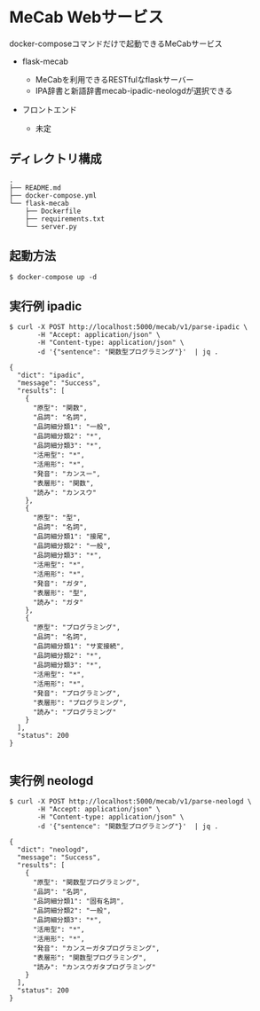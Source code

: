 # MeCab Webサービス

docker-composeコマンドだけで起動できるMeCabサービス

* flask-mecab
    - MeCabを利用できるRESTfulなflaskサーバー
    - IPA辞書と新語辞書mecab-ipadic-neologdが選択できる

* フロントエンド
    - 未定

## ディレクトリ構成
```
.
├── README.md
├── docker-compose.yml
└── flask-mecab
    ├── Dockerfile
    ├── requirements.txt
    └── server.py

```

## 起動方法

```shell-session 
$ docker-compose up -d   
```

## 実行例 ipadic

```shell-session
$ curl -X POST http://localhost:5000/mecab/v1/parse-ipadic \
       -H "Accept: application/json" \
       -H "Content-type: application/json" \
       -d '{"sentence": "関数型プログラミング"}'  | jq .

{
  "dict": "ipadic",
  "message": "Success",
  "results": [
    {
      "原型": "関数",
      "品詞": "名詞",
      "品詞細分類1": "一般",
      "品詞細分類2": "*",
      "品詞細分類3": "*",
      "活用型": "*",
      "活用形": "*",
      "発音": "カンスー",
      "表層形": "関数",
      "読み": "カンスウ"
    },
    {
      "原型": "型",
      "品詞": "名詞",
      "品詞細分類1": "接尾",
      "品詞細分類2": "一般",
      "品詞細分類3": "*",
      "活用型": "*",
      "活用形": "*",
      "発音": "ガタ",
      "表層形": "型",
      "読み": "ガタ"
    },
    {
      "原型": "プログラミング",
      "品詞": "名詞",
      "品詞細分類1": "サ変接続",
      "品詞細分類2": "*",
      "品詞細分類3": "*",
      "活用型": "*",
      "活用形": "*",
      "発音": "プログラミング",
      "表層形": "プログラミング",
      "読み": "プログラミング"
    }
  ],
  "status": 200
}
 
``` 

## 実行例 neologd

```shell-session
$ curl -X POST http://localhost:5000/mecab/v1/parse-neologd \
       -H "Accept: application/json" \
       -H "Content-type: application/json" \
       -d '{"sentence": "関数型プログラミング"}'  | jq .

{
  "dict": "neologd",
  "message": "Success",
  "results": [
    {
      "原型": "関数型プログラミング",
      "品詞": "名詞",
      "品詞細分類1": "固有名詞",
      "品詞細分類2": "一般",
      "品詞細分類3": "*",
      "活用型": "*",
      "活用形": "*",
      "発音": "カンスーガタプログラミング",
      "表層形": "関数型プログラミング",
      "読み": "カンスウガタプログラミング"
    }
  ],
  "status": 200
}
```
